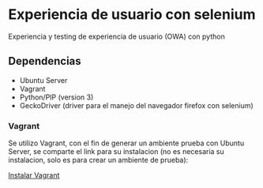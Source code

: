 # Experiencia de usuario con selenium
Experiencia y testing de experiencia de usuario (OWA) con python

## Dependencias 
* Ubuntu Server
* Vagrant
* Python/PIP (version 3)
* GeckoDriver (driver para el manejo del navegador firefox con selenium)

### Vagrant
Se utilizo Vagrant, con el fin de generar un ambiente prueba con Ubuntu Server, se comparte el link para su instalacion (no es necesaria su instalacion, solo es para crear un ambiente de prueba):

[Instalar Vagrant](https://www.vagrantup.com/downloads.html "Vagrant's Download page")
